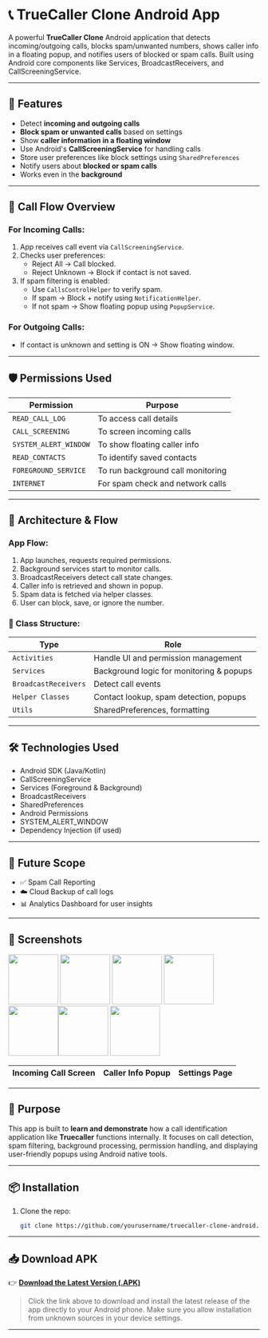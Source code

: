 # 📞 TrueCaller Clone Android App

A powerful **TrueCaller Clone** Android application that detects incoming/outgoing calls, blocks spam/unwanted numbers, shows caller info in a floating popup, and notifies users of blocked or spam calls. Built using Android core components like Services, BroadcastReceivers, and CallScreeningService.

---

## 🚀 Features

- Detect **incoming and outgoing calls**
- **Block spam or unwanted calls** based on settings
- Show **caller information in a floating window**
- Use Android's **CallScreeningService** for handling calls
- Store user preferences like block settings using `SharedPreferences`
- Notify users about **blocked or spam calls**
- Works even in the **background**

---

## 📲 Call Flow Overview

### For Incoming Calls:

1. App receives call event via `CallScreeningService`.
2. Checks user preferences:
   - Reject All → Call blocked.
   - Reject Unknown → Block if contact is not saved.
3. If spam filtering is enabled:
   - Use `CallsControlHelper` to verify spam.
   - If spam → Block + notify using `NotificationHelper`.
   - If not spam → Show floating popup using `PopupService`.

### For Outgoing Calls:

- If contact is unknown and setting is ON → Show floating window.

---

## 🛡 Permissions Used

| Permission | Purpose |
|-----------|---------|
| `READ_CALL_LOG` | To access call details |
| `CALL_SCREENING` | To screen incoming calls |
| `SYSTEM_ALERT_WINDOW` | To show floating caller info |
| `READ_CONTACTS` | To identify saved contacts |
| `FOREGROUND_SERVICE` | To run background call monitoring |
| `INTERNET` | For spam check and network calls |

---

## 📐 Architecture & Flow

### App Flow:

1. App launches, requests required permissions.
2. Background services start to monitor calls.
3. BroadcastReceivers detect call state changes.
4. Caller info is retrieved and shown in popup.
5. Spam data is fetched via helper classes.
6. User can block, save, or ignore the number.

### 🔧 Class Structure:

| Type | Role |
|------|------|
| `Activities` | Handle UI and permission management |
| `Services` | Background logic for monitoring & popups |
| `BroadcastReceivers` | Detect call events |
| `Helper Classes` | Contact lookup, spam detection, popups |
| `Utils` | SharedPreferences, formatting |

---

## 🛠 Technologies Used

- Android SDK (Java/Kotlin)
- CallScreeningService
- Services (Foreground & Background)
- BroadcastReceivers
- SharedPreferences
- Android Permissions
- SYSTEM_ALERT_WINDOW
- Dependency Injection (if used)

---

## 🔮 Future Scope

- ✅ Spam Call Reporting
- ☁️ Cloud Backup of call logs
- 📊 Analytics Dashboard for user insights

---

## 📸 Screenshots



<img src="https://github.com/user-attachments/assets/3eb3fa01-c08c-49bf-8a73-dfc29b2282af" width="100"/> <img src="https://github.com/user-attachments/assets/64155d0f-c566-4e23-b095-cbfc0710d924" width="100"/>
<img src="https://github.com/user-attachments/assets/81299adf-258a-4cf2-824c-6ab1f6e7e6c6" width="100"/> <img src="https://github.com/user-attachments/assets/9c5c9427-7986-46b9-9a8b-a8a1603ae90c" width="100"/>
 <img src="https://github.com/user-attachments/assets/a209eae7-88eb-41e0-9abb-10992efb62de" width="100"/><img src="https://github.com/user-attachments/assets/47facec9-e078-499b-bda9-ff7c88c2885a" width="100"/> <img src="https://github.com/user-attachments/assets/6e320c84-e9b7-44ae-a15c-d2cf79059e33" width="100"/>

| Incoming Call Screen | Caller Info Popup | Settings Page |
|----------------------|-------------------|----------------|


---

## 🎯 Purpose

This app is built to **learn and demonstrate** how a call identification application like **Truecaller** functions internally. It focuses on call detection, spam filtering, background processing, permission handling, and displaying user-friendly popups using Android native tools.

---

## 📦 Installation

1. Clone the repo:
   ```bash
   git clone https://github.com/yourusername/truecaller-clone-android.git


---

## 📥 Download APK

👉 **[Download the Latest Version (.APK)](https://github.com/jester-sys/TrueCallerApp/)**

> Click the link above to download and install the latest release of the app directly to your Android phone. Make sure you allow installation from unknown sources in your device settings.

---
